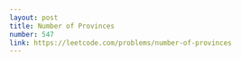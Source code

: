 ```yaml
---
layout: post
title: Number of Provinces
number: 547
link: https://leetcode.com/problems/number-of-provinces
---
```

